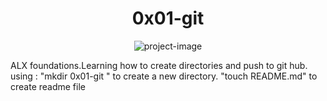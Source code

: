 <h1 id="title" align="center">0x01-git</h1>

<p align="center"><img src="#" alt="project-image"></p>

<p id="description">ALX foundations.Learning how to create directories and push to git hub. using : "mkdir 0x01-git " to create a new directory. "touch README.md" to create readme file</p>
